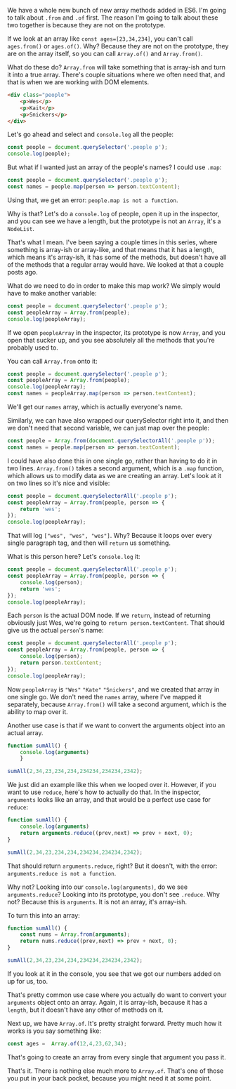 We have a whole new bunch of new array methods added in ES6. I'm going to talk about `.from` and `.of` first. The reason I'm going to talk about these two together is because they are not on the prototype. 

If we look at an array like `const ages=[23,34,234]`, you can't call `ages.from()` or `ages.of()`. Why? Because they are not on the prototype, they are on the array itself, so you can call `Array.of()` and `Array.from()`.

What do these do? `Array.from` will take something that is array-ish and turn it into a true array. There's couple situations where we often need that, and that is when we are working with DOM elements.
```html
<div class="people">
    <p>Wes</p>
    <p>Kait</p>
    <p>Snickers</p>
</div>
```


Let's go ahead and select and `console.log` all the people:
```js
const people = document.querySelector('.people p');
console.log(people);
```

But what if I wanted just an array of the people's names? I could use `.map`:

```js
const people = document.querySelector('.people p');
const names = people.map(person => person.textContent);
```

Using that, we get an error: `people.map is not a function`. 

Why is that? Let's do a `console.log` of people, open it up in the inspector, and you can see we have a length, but the prototype is not an `Array`, it's a `NodeList`.

That's what I mean. I've been saying a couple times in this series, where something is array-ish or array-like, and that means that it has a length, which means it's array-ish, it has some of the methods, but doesn't have all of the methods that a regular array would have. We looked at that a couple posts ago.

What do we need to do in order to make this map work? We simply would have to make another variable:


```js
const people = document.querySelector('.people p');
const peopleArray = Array.from(people);
console.log(peopleArray);
```

If we open `peopleArray` in the inspector, its prototype is now `Array`, and you open that sucker up, and you see absolutely all the methods that you're probably used to. 

You can call `Array.from` onto it:

```js
const people = document.querySelector('.people p');
const peopleArray = Array.from(people);
console.log(peopleArray);
const names = peopleArray.map(person => person.textContent);
```
We'll get our `names` array, which is actually everyone's name.

Similarly, we can have also wrapped our querySelector right into it, and then we don't need that second variable, we can just map over the people:

```js
const people = Array.from(document.querySelectorAll('.people p'));
const names = people.map(person => person.textContent);
```

I could have also done this in one single go, rather than having to do it in two lines. `Array.from()` takes a second argument, which is a `.map` function, which allows us to modify data as we are creating an array. Let's look at it on two lines so it's nice and visible:

```js
const people = document.querySelectorAll('.people p');
const peopleArray = Array.from(people, person => {
    return 'wes';
});
console.log(peopleArray);
```
That will log `["wes", "wes", "wes"]`. Why? Because it loops over every single paragraph tag, and then will `return` us something.

What is this person here? Let's `console.log` it:

```js
const people = document.querySelectorAll('.people p');
const peopleArray = Array.from(people, person => {
    console.log(person);
    return 'wes';
});
console.log(peopleArray);
``` 
 
Each `person` is the actual DOM node. If we `return`, instead of returning obviously just Wes, we're going to `return person.textContent`. That should give us the actual `person`'s name:

```js
const people = document.querySelectorAll('.people p');
const peopleArray = Array.from(people, person => {
    console.log(person);
    return person.textContent;
});
console.log(peopleArray);
``` 

Now `peopleArray` is `"Wes"` `"Kate"` `"Snickers"`, and we created that array in one single go. We don't need the `names` array, where I've mapped it separately, because `Array.from()` will take a second argument, which is the ability to map over it.

Another use case is that if we want to convert the arguments object into an actual array.

```js
function sumAll() {
    console.log(arguments)
    }

sumAll(2,34,23,234,234,234234,234234,2342);
```

We just did an example like this when we looped over it. However, if you want to use `reduce`, here's how to actually do that. In the inspector, `arguments` looks like an array, and that would be a perfect use case for `reduce`:
 
```js
function sumAll() {
    console.log(arguments)
    return arguments.reduce((prev,next) => prev + next, 0);
}

sumAll(2,34,23,234,234,234234,234234,2342);
```

That should return `arguments.reduce`, right? But it doesn't, with the error: `arguments.reduce is not a function`. 

Why not? Looking into our `console.log(arguments)`, do we see `arguments.reduce`? Looking into its prototype, you don't see `.reduce`. Why not? Because this is `arguments`. It is not an array, it's array-ish.

To turn this into an array:

```js
function sumAll() {
    const nums = Array.from(arguments);
    return nums.reduce((prev,next) => prev + next, 0);
}

sumAll(2,34,23,234,234,234234,234234,2342);
```

If you look at it in the console, you see that we got our numbers added on up for us, too.

That's pretty common use case where you actually do want to convert your `arguments` object onto an array. Again, it is array-ish, because it has a `length`, but it doesn't have any other of methods on it.

Next up, we have `Array.of`. It's pretty straight forward. Pretty much how it works is you say something like: 

```js
const ages =  Array.of(12,4,23,62,34);
```

That's going to create an array from every single that argument you pass it. 

That's it. There is nothing else much more to `Array.of`. That's one of those you put in your back pocket, because you might need it at some point.